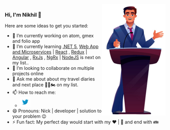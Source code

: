 <img align="right" src="https://github.com/nikhilrstg18/nikhilrstg18/blob/main/nik_gh.jpg" alt="Illustration of Nikhil speaking at a conference/webinar " width=200px height=350px/>

### Hi, I'm Nikhil 👋

Here are some ideas to get you started:

- 🔭 I’m currently working on atom, gmex and folio app
- 🌱 I’m currently learning [.NET 5](https://dotnet.microsoft.com/download), [Web App and Microservices](https://dotnet.microsoft.com/apps/aspnet) | [React](https://reactjs.org/) , [Redux](https://react-redux.js.org/) | [Angular](https://angular.io/) , [RxJs](https://www.learnrxjs.io/) , [NgRx](https://ngrx.io/) | [NodeJS](https://nodejs.org/) is next on my list.. 
- 👯 I’m looking to collaborate on multiple projects online 
- 💬 Ask me about about my travel diaries and next place 🛫🚀🏍 on my list. 
- 📫 How to reach me:<br />
  - [![@rustagi_nikhil](https://github.com/nikhilrstg18/nikhilrstg18/blob/main/twitter_icon.png)](https://twitter.com/rustagi_nikhil)
- 😄 Pronouns: Nick | developer | solution to your problem 😉
- ⚡ Fun fact: My perfect day would start with my :heart: | :musical_note: and end with :family: 
